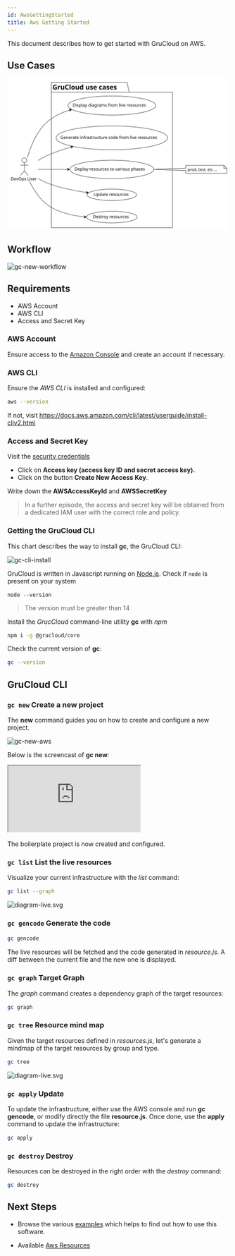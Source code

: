 ```yaml
---
id: AwsGettingStarted
title: Aws Getting Started
---
```


This document describes how to get started with GruCloud on AWS.

## Use Cases

![usecase.svg](../../plantuml/gc-usecase.svg)

## Workflow

![gc-new-workflow](https://raw.githubusercontent.com/grucloud/grucloud/main/docusaurus/plantuml/gc-new-workflow.svg)

## Requirements

- AWS Account
- AWS CLI
- Access and Secret Key

### AWS Account

Ensure access to the [Amazon Console](https://console.aws.amazon.com) and create an account if necessary.

### AWS CLI

Ensure the _AWS CLI_ is installed and configured:

```sh
aws --version
```

If not, visit https://docs.aws.amazon.com/cli/latest/userguide/install-cliv2.html

### Access and Secret Key

Visit the [security credentials](https://console.aws.amazon.com/iam/home#/security_credentials)

- Click on **Access key (access key ID and secret access key).**
- Click on the button **Create New Access Key**.

Write down the **AWSAccessKeyId** and **AWSSecretKey**

> In a further episode, the access and secret key will be obtained from a dedicated IAM user with the correct role and policy.

### Getting the GruCloud CLI

This chart describes the way to install **gc**, the GruCloud CLI:

![gc-cli-install](https://raw.githubusercontent.com/grucloud/grucloud/main/docusaurus/plantuml/grucloud-cli-install.svg)

GruCloud is written in Javascript running on [Node.js](https://nodejs.org/). Check if `node` is present on your system

```
node --version
```

> The version must be greater than 14

Install the _GrucCloud_ command-line utility **gc** with _npm_

```sh
npm i -g @grucloud/core
```

Check the current version of **gc**:

```sh
gc --version
```

## GruCloud CLI

### `gc new` Create a new project

The **new** command guides you on how to create and configure a new project.

![gc-new-aws](https://raw.githubusercontent.com/grucloud/grucloud/main/docusaurus/plantuml/gc-new-aws.svg)

Below is the screencast of **gc new**:

 <div>
    <iframe
    data-autoplay
    src="https://asciinema.org/a/daLrxnF4qNuuUksSugIBjmi2F/embed?autoplay=true&amp;speed=2&amp;loop=true"
    id="asciicast-iframe-13761"
    name="asciicast-iframe-13761"
    scrolling="no"
    style={{ width: "900px", height: "400px" }}
    ></iframe>
</div>
            
The boilerplate project is now created and configured.

### `gc list` List the live resources

Visualize your current infrastructure with the _list_ command:

```sh
gc list --graph
```

![diagram-live.svg](https://raw.githubusercontent.com/grucloud/grucloud/main/examples/aws/ec2/ec2-vpc/artifacts/diagram-live.svg)

### `gc gencode` Generate the code

```sh
gc gencode
```

The live resources will be fetched and the code generated in _resource.js_.
A diff between the current file and the new one is displayed.

### `gc graph` Target Graph

The _graph_ command creates a dependency graph of the target resources:

```sh
gc graph
```

### `gc tree` Resource mind map

Given the target resources defined in _resources.js_, let's generate a mindmap of the target resources by group and type.

```sh
gc tree
```

![diagram-live.svg](https://raw.githubusercontent.com/grucloud/grucloud/main/examples/aws/ec2/ec2-vpc/artifacts/resources-mindmap.svg)

### `gc apply` Update

To update the infrastructure, either use the AWS console and run **gc gencode**, or modify directly the file **resource.js**.
Once done, use the **apply** command to update the infrastructure:

```sh
gc apply
```

### `gc destroy` Destroy

Resources can be destroyed in the right order with the _destroy_ command:

```sh
gc destroy
```

## Next Steps

- Browse the various [examples](https://github.com/grucloud/grucloud/tree/main/examples/aws) which helps to find out how to use this software.

- Available [Aws Resources](./AwsResources.md)
